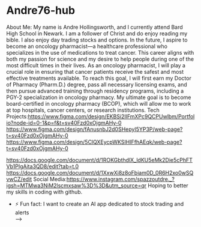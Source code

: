 # Andre76-hub 
About Me:
My name is Andre Hollingsworth, and I currently attend Bard High School in Newark. I am a follower of Christ and do enjoy reading my bible. I also enjoy day trading stocks and options. In the future, I aspire to become an oncology pharmacist—a healthcare professional who specializes in the use of medications to treat cancer. This career aligns with both my passion for science and my desire to help people during one of the most difficult times in their lives. As an oncology pharmacist, I will play a crucial role in ensuring that cancer patients receive the safest and most effective treatments available. To reach this goal, I will first earn my Doctor of Pharmacy (Pharm.D.) degree, pass all necessary licensing exams, and then pursue advanced training through residency programs, including a PGY-2 specialization in oncology pharmacy. My ultimate goal is to become board-certified in oncology pharmacy (BCOP), which will allow me to work at top hospitals, cancer centers, or research institutions.
Tech Projects:https://www.figma.com/design/EKBSi2lIFmXPc9QCPUwlbm/Portfolio?node-id=0-1&p=f&t=sv40Fzd0xOjgmAHy-0 https://www.figma.com/design/fAnusnbJ2d0SHepyI5YP3P/web-page?t=sv40Fzd0xOjgmAHy-0 https://www.figma.com/design/5ClQXEycpWKSIHIFfhAEqk/web-page?t=sv40Fzd0xOjgmAHy-0

https://docs.google.com/document/d/1ROKGbthdlX_ldKU5eMk2Die5cPhFTVb1PIgAita3QD8/edit?tab=t.0 https://docs.google.com/document/d/1XxwXi8z8oFbiam0D_0R6H2xo0wSQvwCZ/edit 
Social Media:https://www.instagram.com/spazzoutdre._?igsh=MTMwa3NiM2lscmxsaw%3D%3D&utm_source=qr 
Hoping to better my skills in coding with github.




- ⚡ Fun fact: I want to create an AI app dedicated to stock trading and alerts  
-->
